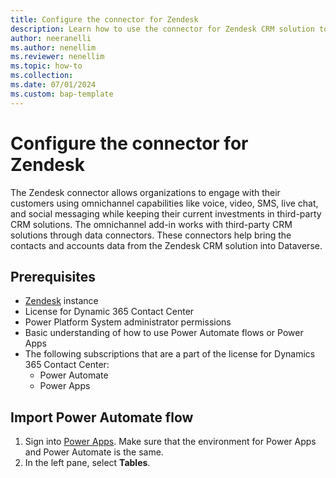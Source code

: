 ```yaml
---
title: Configure the connector for Zendesk
description: Learn how to use the connector for Zendesk CRM solution to fetch data into Dataverse and use in Dynamics 365 Contact Center.
author: neeranelli
ms.author: nenellim
ms.reviewer: nenellim
ms.topic: how-to
ms.collection:
ms.date: 07/01/2024
ms.custom: bap-template
---
```


# Configure the connector for Zendesk

The Zendesk connector allows organizations to engage with their customers using omnichannel capabilities like voice, video, SMS, live chat, and social messaging while keeping their current investments in third-party CRM solutions. The omnichannel add-in works with third-party CRM solutions through data connectors. These connectors help bring the contacts and accounts data from the Zendesk CRM solution into Dataverse.

## Prerequisites 

- [Zendesk](https://[your_subdomain].zendesk.com) instance
- License for Dynamic 365 Contact Center
- Power Platform System administrator permissions
- Basic understanding of how to use Power Automate flows or Power Apps
- The following subscriptions that are a part of the license for Dynamics 365 Contact Center:
    - Power Automate
    - Power Apps 

## Import Power Automate flow 

1. Sign into [Power Apps](https://make.powerapps.com). Make sure that the environment for Power Apps and Power Automate is the same.
1. In the left pane, select **Tables**.